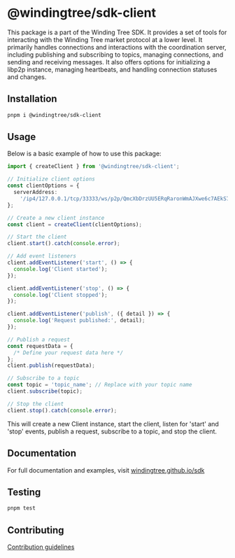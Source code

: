 # @windingtree/sdk-client

This package is a part of the Winding Tree SDK. It provides a set of tools for interacting with the Winding Tree market protocol at a lower level. It primarily handles connections and interactions with the coordination server, including publishing and subscribing to topics, managing connections, and sending and receiving messages. It also offers options for initializing a libp2p instance, managing heartbeats, and handling connection statuses and changes.

## Installation

```bash
pnpm i @windingtree/sdk-client
```

## Usage

Below is a basic example of how to use this package:

```typescript
import { createClient } from '@windingtree/sdk-client';

// Initialize client options
const clientOptions = {
  serverAddress:
    '/ip4/127.0.0.1/tcp/33333/ws/p2p/QmcXbDrzUU5ERqRaronWmAJXwe6c7AEkS7qdcsjgEuWPCf', // Replace with your server address
};

// Create a new client instance
const client = createClient(clientOptions);

// Start the client
client.start().catch(console.error);

// Add event listeners
client.addEventListener('start', () => {
  console.log('Client started');
});

client.addEventListener('stop', () => {
  console.log('Client stopped');
});

client.addEventListener('publish', ({ detail }) => {
  console.log('Request published:', detail);
});

// Publish a request
const requestData = {
  /* Define your request data here */
};
client.publish(requestData);

// Subscribe to a topic
const topic = 'topic_name'; // Replace with your topic name
client.subscribe(topic);

// Stop the client
client.stop().catch(console.error);
```

This will create a new Client instance, start the client, listen for 'start' and 'stop' events, publish a request, subscribe to a topic, and stop the client.

## Documentation

For full documentation and examples, visit [windingtree.github.io/sdk](https://windingtree.github.io/sdk)

## Testing

```bash
pnpm test
```

## Contributing

[Contribution guidelines](https://windingtree.github.io/sdk/#/contribution)
